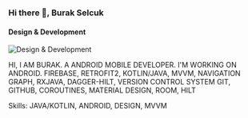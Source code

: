 ### Hi there 👋, Burak Selcuk
#### Design & Development
![Design & Development](https://media-exp1.licdn.com/dms/image/C4D16AQH5iXL5mIoWtA/profile-displaybackgroundimage-shrink_200_800/0/1634310344057?e=1665619200&v=beta&t=ggr4sH1TbBuVhBhdjvZAl27znfLn_cIGlYJdj6jB97I)

HI, I AM BURAK. A ANDROID MOBILE DEVELOPER. I'M WORKING ON ANDROID. FIREBASE, RETROFIT2, KOTLIN/JAVA, MVVM, NAVIGATION GRAPH, RXJAVA, DAGGER-HILT, VERSION CONTROL SYSTEM GIT, GITHUB, COROUTINES, MATERIAL DESIGN, ROOM, HILT

Skills: JAVA/KOTLIN, ANDROID, DESIGN, MVVM



